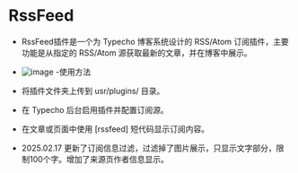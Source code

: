 # RssFeed
- RssFeed插件是一个为 Typecho 博客系统设计的 RSS/Atom 订阅插件，主要功能是从指定的 RSS/Atom 源获取最新的文章，并在博客中展示。
- ![image](https://github.com/user-attachments/assets/b9982fa4-cbde-41da-9155-d3382eaee595)
-使用方法

- 将插件文件夹上传到 usr/plugins/ 目录。

- 在 Typecho 后台启用插件并配置订阅源。

- 在文章或页面中使用 [rssfeed] 短代码显示订阅内容。

- 2025.02.17 更新了订阅信息过滤，过滤掉了图片展示，只显示文字部分，限制100个字。增加了来源页作者信息显示。
